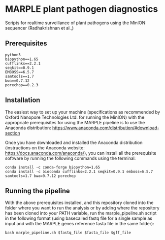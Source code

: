 # MARPLE plant pathogen diagnostics
Scripts for realtime surveillance of plant pathogens using the MinION sequencer (Radhakrishnan et al.,)


## Prerequisites
``` 
python3
biopython==1.65
cufflinks==2.2.1
seqkit==0.9.1
EMBOSS==6.5.7
samtools==1.7
bwa==0.7.12
porechop==0.2.3
```

## Installation
The easiest way to set up your machine (specifications as recommended by Oxford Nanopore Technologies Ltd. for running the MinION) with the appropriate prerequisites for using the MARPLE pipeline is to use the Anaconda distribution: https://www.anaconda.com/distribution/#download-section

Once you have downloaded and installed the Anaconda distribution (instructions on the Anaconda website: https://docs.anaconda.com/anaconda/), you can install all the prerequisite software by running the following commands using the terminal:
```
conda install -c conda-forge biopython=1.65
conda install -c bioconda cufflinks=2.2.1 seqkit=0.9.1 emboss=6.5.7 samtools=1.7 bwa=0.7.12 porechop
```

## Running the pipeline
With the above prerequisites installed, and this repository cloned into the folder where you want to run the analysis or by adding where the repository has been cloned into your PATH variable, run the marple_pipeline.sh script in the following format (using basecalled fastq file for a single sample as input and with the MARPLE genes reference fasta file in the same folder): 

``
bash marple_pipeline.sh $fastq_file $fasta_file $gff_file
``

